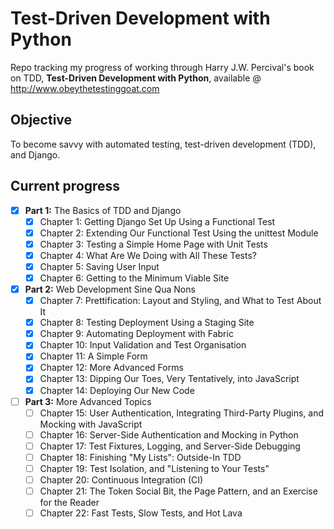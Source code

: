 Test-Driven Development with Python
===================================
Repo tracking my progress of working through Harry J.W. Percival's book on TDD,
 __Test-Driven Development with Python__, available @ http://www.obeythetestinggoat.com

## Objective
To become savvy with automated testing, test-driven development (TDD), and Django.

## Current progress
- [x] **Part 1:** The Basics of TDD and Django
  - [x] Chapter 1: Getting Django Set Up Using a Functional Test
  - [x] Chapter 2: Extending Our Functional Test Using the unittest Module
  - [x] Chapter 3: Testing a Simple Home Page with Unit Tests
  - [x] Chapter 4: What Are We Doing with All These Tests?
  - [x] Chapter 5: Saving User Input
  - [x] Chapter 6: Getting to the Minimum Viable Site

- [X] **Part 2:** Web Development Sine Qua Nons
  - [x] Chapter 7: Prettification: Layout and Styling, and What to Test About It
  - [x] Chapter 8: Testing Deployment Using a Staging Site
  - [x] Chapter 9: Automating Deployment with Fabric
  - [x] Chapter 10: Input Validation and Test Organisation
  - [x] Chapter 11: A Simple Form
  - [x] Chapter 12: More Advanced Forms
  - [x] Chapter 13: Dipping Our Toes, Very Tentatively, into JavaScript
  - [X] Chapter 14: Deploying Our New Code

- [ ] **Part 3:** More Advanced Topics
  - [ ] Chapter 15: User Authentication, Integrating Third-Party Plugins, and Mocking with JavaScript
  - [ ] Chapter 16: Server-Side Authentication and Mocking in Python
  - [ ] Chapter 17: Test Fixtures, Logging, and Server-Side Debugging
  - [ ] Chapter 18: Finishing "My Lists": Outside-In TDD
  - [ ] Chapter 19: Test Isolation, and "Listening to Your Tests"
  - [ ] Chapter 20: Continuous Integration (CI)
  - [ ] Chapter 21: The Token Social Bit, the Page Pattern, and an Exercise for the Reader
  - [ ] Chapter 22: Fast Tests, Slow Tests, and Hot Lava
